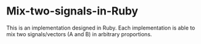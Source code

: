 # Mix-two-signals-in-Ruby
This is an implementation designed in Ruby. Each implementation is able to mix two signals/vectors (A and B) in arbitrary proportions.
